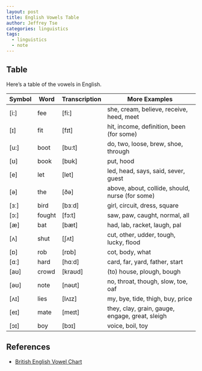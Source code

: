 ```yaml
---
layout: post
title: English Vowels Table
author: Jeffrey Tse
categories: linguistics
tags:
  - linguistics
  - note
---
```


## Table

Here’s a table of the vowels in English.

| Symbol | Word   | Transcription | More Examples                                   |
| ------ | ------ | ------------- | ----------------------------------------------- |
| [i:]   | fee    | [fi:]         | she, cream, believe, receive, heed, meet        |
| [ɪ]    | fit    | [fɪt]         | hit, income, definition, been (for some)        |
| [u:]   | boot   | [bu:t]        | do, two, loose, brew, shoe, through             |
| [ʊ]    | book   | [bʊk]         | put, hood                                       |
| [e]    | let    | [let]         | led, head, says, said, sever, guest             |
| [ə]    | the    | [ðə]          | above, about, collide, should, nurse (for some) |
| [ɜː]   | bird   | [bɜːd]        | girl, circuit, dress, square                    |
| [ɔ:]   | fought | [fɔ:t]        | saw, paw, caught, normal, all                   |
| [æ]    | bat    | [bæt]         | had, lab, racket, laugh, pal                    |
| [ʌ]    | shut   | [ʃʌt]         | cut, other, udder, tough, lucky, flood          |
| [ɒ]    | rob    | [rɒb]         | cot, body, what                                 |
| [ɑː]   | hard   | [hɑːd]        | card, far, yard, father, start                  |
| [aʊ]   | crowd  | [kraʊd]       | (to) house, plough, bough                       |
| [əʊ]   | note   | [nəʊt]        | no, throat, though, slow, toe, oaf              |
| [ʌɪ]   | lies   | [lʌɪz]        | my, bye, tide, thigh, buy, price                |
| [eɪ]   | mate   | [meɪt]        | they, clay, grain, gauge, engage, great, sleigh |
| [ɔɪ]   | boy    | [bɔɪ]         | voice, boil, toy                                |

## References

- [British English Vowel Chart](https://improveyouraccent.co.uk/vowel-chart/)
